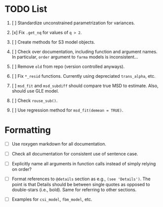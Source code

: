 # TODO List

1. [ ] Standardize unconstrained parametrization for variances.

2. [x] Fix `.get_nq` for values of `q > 2`.

3. [ ] Create methods for S3 model objects.

4. [ ] Check over documentation, including function and argument names.  In particular, `order` argument to `farma` models is inconsistent...

5. [ ] Remove `old` from repo (version controlled anyways).

6. [ ] Fix `*_resid` functions.  Currently using depreciated `trans_alpha`, etc.

7. [ ] `msd_fit` and `msd_subdiff` should compare true MSD to estimate.  Also, should use GLE model.

8. [ ] Check `rouse_sub()`.

9. [ ] Use regression method for `msd_fit(demean = TRUE)`.

# Formatting

- [ ] Use roxygen markdown for all documentation.

- [ ] Check all documentation for consistent use of sentence case.

- [ ] Explicitly name all arguments in function calls instead of simply relying on order?

- [ ] Format references to `@details` section as e.g., `(see 'Details')`.  The point is that Details should be between single quotes as opposed to double-stars (i.e., bold).  Same for referring to other sections.

- [ ] Examples for `csi_model`, `fbm_model`, etc.
